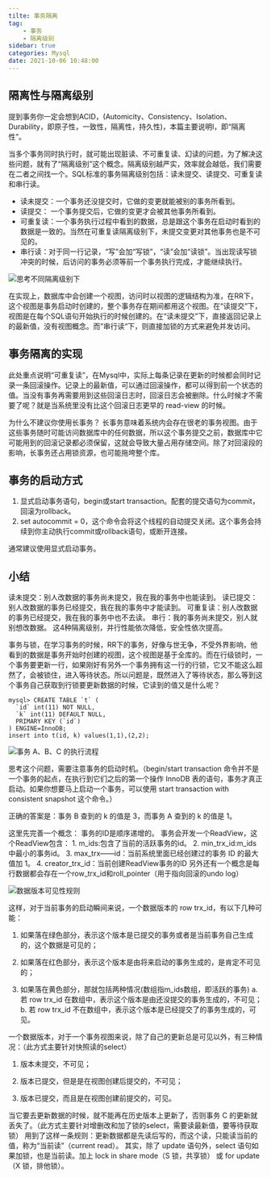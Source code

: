 ```yaml
---
tilte: 事务隔离
tag:
    - 事务
    - 隔离级别
sidebar: true
categories: Mysql
date: 2021-10-06 10:48:00
---
```


## 隔离性与隔离级别

提到事务你一定会想到ACID，(Automicity、Consistency、Isolation、Durability，即原子性，一致性，隔离性，持久性)，本篇主要说明I，即“隔离性”。

当多个事务同时执行时，就可能出现脏读、不可重复读、幻读的问题，为了解决这些问题，就有了“隔离级别”这个概念。隔离级别越严实，效率就会越低，我们需要在二者之间找一个。SQL标准的事务隔离级别包括：读未提交、读提交、可重复读和串行读。

- 读未提交：一个事务还没提交时，它做的变更就能被别的事务所看到。
- 读提交： 一个事务提交后，它做的变更才会被其他事务所看到。
- 可重复读：一个事务执行过程中看到的数据，总是跟这个事务在启动时看到的数据是一致的。当然在可重复读隔离级别下，未提交变更对其他事务也是不可见的。
- 串行读：对于同一行记录，“写”会加“写锁”，“读”会加“读锁”。当出现读写锁冲突的时候，后访问的事务必须等前一个事务执行完成，才能继续执行。

![思考不同隔离级别下](/myblog/images/mysql/思考不同隔离级别下.png)

在实现上，数据库中会创建一个视图，访问时以视图的逻辑结构为准，在RR下，这个视图是事务启动时创建的，整个事务存在期间都用这个视图。在“读提交”下，视图是在每个SQL语句开始执行的时候创建的。在“读未提交”下，直接返回记录上的最新值，没有视图概念。而”串行读“下，则直接加锁的方式来避免并发访问。

## 事务隔离的实现

此处重点说明“可重复读”，在Mysql中，实际上每条记录在更新的时候都会同时记录一条回滚操作。记录上的最新值，可以通过回滚操作，都可以得到前一个状态的值。当没有事务再需要用到这些回滚日志时，回滚日志会被删除。什么时候才不需要了呢？就是当系统里没有比这个回滚日志更早的 read-view 的时候。

为什么不建议你使用长事务？ 长事务意味着系统内会存在很老的事务视图。由于这些事务随时可能访问数据库中的任何数据，所以这个事务提交之前，数据库中它可能用到的回滚记录都必须保留，这就会导致大量占用存储空间。除了对回滚段的影响，长事务还占用锁资源，也可能拖垮整个库。

## 事务的启动方式

1. 显式启动事务语句，begin或start transaction。配套的提交语句为commit，回滚为rollback。
2. set autocommit = 0，这个命令会将这个线程的自动提交关闭。这个事务会持续到你主动执行commit或rollback语句，或断开连接。

通常建议使用显式启动事务。

## 小结

读未提交：别人改数据的事务尚未提交，我在我的事务中也能读到。
读已提交：别人改数据的事务已经提交，我在我的事务中才能读到。
可重复读：别人改数据的事务已经提交，我在我的事务中也不去读。
串行：我的事务尚未提交，别人就别想改数据。
这4种隔离级别，并行性能依次降低，安全性依次提高。


事务与锁，在学习事务的时候，RR下的事务，好像与世无争，不受外界影响，他看到的数据是事务开始时创建的视图，这个视图是基于全库的。而在行级锁时，一个事务要更新一行，如果刚好有另外一个事务拥有这一行的行锁，它又不能这么超然了，会被锁住，进入等待状态。所以问题是，既然进入了等待状态，那么等到这个事务自己获取到行锁要更新数据的时候，它读到的值又是什么呢？
```mysql
mysql> CREATE TABLE `t` (
  `id` int(11) NOT NULL,
  `k` int(11) DEFAULT NULL,
  PRIMARY KEY (`id`)
) ENGINE=InnoDB;
insert into t(id, k) values(1,1),(2,2);
```

![事务 A、B、C 的执行流程](/myblog/images/mysql/事务ABC的执行流程.png)

思考这个问题，需要注意事务的启动时机。（begin/start transaction 命令并不是一个事务的起点，在执行到它们之后的第一个操作 InnoDB 表的语句，事务才真正启动。如果你想要马上启动一个事务，可以使用 start transaction with consistent snapshot 这个命令。）

正确的答案是：事务 B 查到的 k 的值是 3，而事务 A 查到的 k 的值是 1。

这里先完善一个概念：
事务的ID是顺序递增的。
事务会开发一个ReadView，这个ReadView包含：
    1. m_ids:包含了当前的活跃事务的id。
    2. min_trx_id:m_ids中最小的事务id。
    3. max_trx——id：当前系统里面已经创建过的事务 ID 的最大值加 1。
    4. creator_trx_id：当前创建ReadView事务的ID
另外还有一个概念是每行数据都会存在一个row_trx_id和roll_pointer（用于指向回滚的undo log）

![数据版本可见性规则](/myblog/images/mysql/数据版本可见性规则.png)

这样，对于当前事务的启动瞬间来说，一个数据版本的 row trx_id，有以下几种可能：

1. 如果落在绿色部分，表示这个版本是已提交的事务或者是当前事务自己生成的，这个数据是可见的；

2. 如果落在红色部分，表示这个版本是由将来启动的事务生成的，是肯定不可见的；

3. 如果落在黄色部分，那就包括两种情况(数组指m_ids数组，即活跃的事务)
    a. 若 row trx_id 在数组中，表示这个版本是由还没提交的事务生成的，不可见；
    b. 若 row trx_id 不在数组中，表示这个版本是已经提交了的事务生成的，可见。


一个数据版本，对于一个事务视图来说，除了自己的更新总是可见以外，有三种情况：（此方式主要针对快照读的select）

1. 版本未提交，不可见；

2. 版本已提交，但是是在视图创建后提交的，不可见；

3. 版本已提交，而且是在视图创建前提交的，可见。

当它要去更新数据的时候，就不能再在历史版本上更新了，否则事务 C 的更新就丢失了。（此方式主要针对增删改和加了锁的select，需要读最新值，要等待获取锁）
用到了这样一条规则：更新数据都是先读后写的，而这个读，只能读当前的值，称为“当前读”（current read）。
其实，除了 update 语句外，select 语句如果加锁，也是当前读。加上 lock in share mode（S 锁，共享锁） 或 for update（X 锁，排他锁）。

